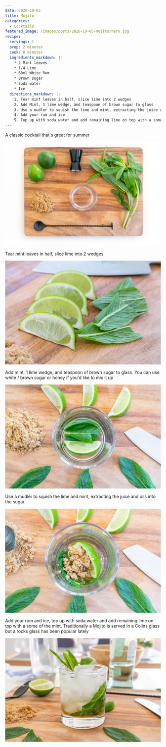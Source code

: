```yaml
---
date: 2020-10-05
title: Mojito
categories:
  - Cocktails
featured_image: /images/posts/2020-10-05-mojito/hero.jpg
recipe:
  servings: 1
  prep: 2 minutes
  cook: 0 minutes
  ingredients_markdown: |-
    * 2 Mint leaves
    * 1/4 Lime
    * 60ml White Rum
    * Brown sugar
    * Soda water
    * Ice
  directions_markdown: |-
    1. Tear mint leaves in half, slice lime into 2 wedges
    2. Add Mint, 1 lime wedge, and teaspoon of brown sugar to glass
    3. Use a mudler to squish the lime and mint, extracting the juice and oils into the sugar
    4. Add your rum and ice
    5. Top up with soda water and add remaining lime on top with a some of the mint
---
```

A classic cocktail that's great for summer

![Hero](/images/posts/2020-10-05-mojito/yum.jpg)

Tear mint leaves in half, slice lime into 2 wedges

![Hero](/images/posts/2020-10-05-mojito/lime-mint-board.jpg)

Add mint, 1 lime wedge, and teaspoon of brown sugar to glass. You can use white / brown sugar or honey if you'd like to mix it up

![Hero](/images/posts/2020-10-05-mojito/lime-mint.jpg)

Use a mudler to squish the lime and mint, extracting the juice and oils into the sugar

![Hero](/images/posts/2020-10-05-mojito/lime-mint-sugar.jpg)

Add your rum and ice, top up with soda water and add remaining lime on top with a some of the mint. Traditionally a Mojito is served in a Colins glass but a rocks glass has been popular lately

![Hero](/images/posts/2020-10-05-mojito/rum-soda.jpg)